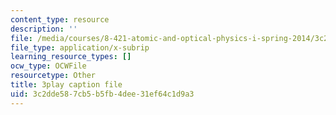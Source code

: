 ```yaml
---
content_type: resource
description: ''
file: /media/courses/8-421-atomic-and-optical-physics-i-spring-2014/3c2dde587cb5b5fb4dee31ef64c1d9a3_hUVfj1XktGI.srt
file_type: application/x-subrip
learning_resource_types: []
ocw_type: OCWFile
resourcetype: Other
title: 3play caption file
uid: 3c2dde58-7cb5-b5fb-4dee-31ef64c1d9a3
---
```

